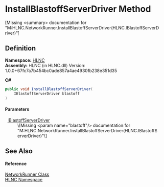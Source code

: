 # InstallBlastoffServerDriver Method


\[Missing &lt;summary&gt; documentation for "M:HLNC.NetworkRunner.InstallBlastoffServerDriver(HLNC.IBlastoffServerDriver)"\]



## Definition
**Namespace:** <a href="N_HLNC">HLNC</a>  
**Assembly:** HLNC (in HLNC.dll) Version: 1.0.0+67fc7a7b454bc0ade857a4ae4930fb238e351d35

**C#**
``` C#
public void InstallBlastoffServerDriver(
	IBlastoffServerDriver blastoff
)
```



#### Parameters
<dl><dt>  <a href="T_HLNC_IBlastoffServerDriver">IBlastoffServerDriver</a></dt><dd>\[Missing &lt;param name="blastoff"/&gt; documentation for "M:HLNC.NetworkRunner.InstallBlastoffServerDriver(HLNC.IBlastoffServerDriver)"\]</dd></dl>

## See Also


#### Reference
<a href="T_HLNC_NetworkRunner">NetworkRunner Class</a>  
<a href="N_HLNC">HLNC Namespace</a>  
